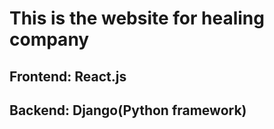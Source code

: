 # This is the website for healing company
## Frontend: React.js
## Backend: Django(Python framework)